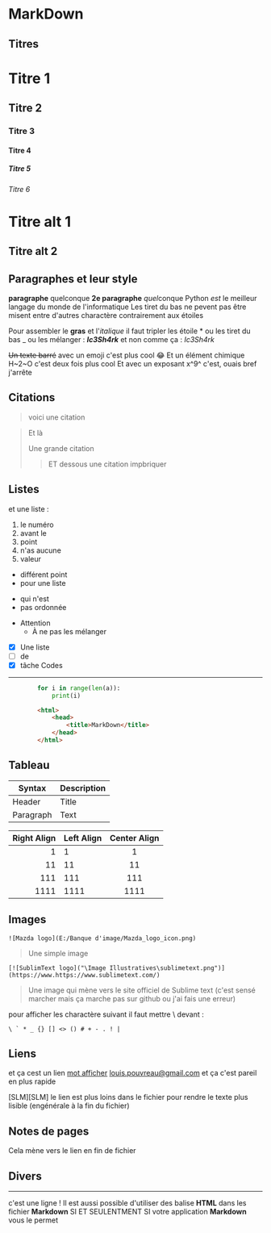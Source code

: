 MarkDown
========
Titres
------

# Titre 1
## Titre 2
### Titre 3
#### Titre 4
##### Titre 5
###### Titre 6
Titre alt 1
===========
Titre alt 2
-----------

Paragraphes et leur style
-------------------------

**paragraphe** quelconque
__2e paragraphe__ *quel*conque
Python _est_ le meilleur langage du monde de l'informatique
Les tiret du bas ne pevent pas être misent entre d'autres charactère contrairement aux étoiles

Pour assembler le **gras** et l'*italique* il faut tripler les étoile * ou les tiret du bas _ ou les mélanger :
_**Ic3Sh4rk**_
et non comme ça :
*_*Ic3Sh4rk*_*

~~Un texte barré~~
avec un emoji c'est plus cool :joy:
Et un élément chimique H~2~O c'est deux fois plus cool
Et avec un exposant x^9^ c'est, ouais bref j'arrête


Citations
---------

> voici une citation

> Et là
>
> Une grande citation
>> ET dessous une citation impbriquer

Listes
------

et une liste :
1. le numéro
2. avant le
3. point 
1. n'as aucune
  1. valeur

+ différent point  
+ pour une liste

* qui n'est
* pas ordonnée

- Attention
	- À ne pas les mélanger

- [x] Une liste
- [ ] de 
- [x] tâche
Codes
-----

```Python
		for i in range(len(a)):
			print(i)
```
```HTML
		<html>
		 	<head>
		  		<title>MarkDown</title>
		 	</head>
		</html>
```

Tableau
-------
|   Syntax    | Description |
| ----------- | ----------- |
| Header      | Title       |
| Paragraph   | Text        |

| Right Align | Left Align | Center Align |
| -----------:|:---------- |:------------:|
|           1 | 1          |      1       |
|          11 | 11         |      11      |
|         111 | 111        |     111      |
|        1111 | 1111       |     1111     |

Images
------

	![Mazda logo](E:/Banque d'image/Mazda_logo_icon.png)
> Une simple image

	[![SublimText logo]("\Image Illustratives\sublimetext.png")](https://www.https://www.sublimetext.com/)
> Une image qui mène vers le site officiel de Sublime text (c'est sensé marcher mais ça marche pas sur github ou j'ai fais une erreur)

pour afficher les charactère suivant il faut mettre \\ devant :
```
\ ` * _ {} [] <> () # + - . ! |
```


Liens
-----

et ça cest un lien
[mot afficher](le_lien_n'import "le texte afficher en survolant le lien")
<louis.pouvreau@gmail.com> et ça c'est pareil en plus rapide

[SLM][SLM]
le lien est plus loins dans le fichier pour rendre le texte plus lisible
(engénérale à la fin du fichier)

Notes de pages
--------------

Cela mène vers le lien en fin de fichier

Divers
------

---
c'est une ligne !
Il est aussi possible d'utiliser des balise **HTML** dans les fichier **Markdown** SI ET SEULENTMENT SI votre application **Markdown** vous le permet

[^1]: le lien est en dessous
[SLM]: https://fr.wikipedia.org/wiki/Fusion_s%C3%A9lective_par_laser
